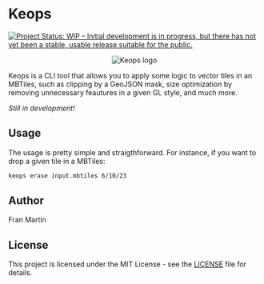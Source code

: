 # Keops
[![Project Status: WIP – Initial development is in progress, but there has not yet been a stable, usable release suitable for the public.](https://www.repostatus.org/badges/latest/wip.svg)](https://www.repostatus.org/#wip)

<p align="center">
    <img src="favicon.png" alt="Keops logo">
</p>

Keops is a CLI tool that allows you to apply some logic to vector tiles in an MBTiles, such as clipping by a GeoJSON mask, size optimization by removing unnecessary feautures in a given GL style, and much more.

_Still in development!_

## Usage

The usage is pretty simple and straigthforward. For instance, if you want to drop a given tile in a MBTiles:

```bash
keops erase input.mbtiles 6/10/23
```

## Author

Fran Martín

## License
This project is licensed under the MIT License - see the [LICENSE](LICENSE.md) file for details.